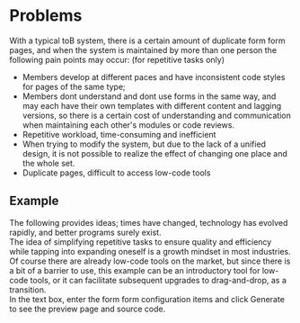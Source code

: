 # Problems

With a typical toB system, there is a certain amount of duplicate form form pages, and when the system is maintained by more than one person the following pain points may occur: (for repetitive tasks only)

- Members develop at different paces and have inconsistent code styles for pages of the same type;
- Members dont understand and dont use forms in the same way, and may each have their own templates with different content and lagging versions, so there is a certain cost of understanding and communication when maintaining each other's modules or code reviews.
- Repetitive workload, time-consuming and inefficient
- When trying to modify the system, but due to the lack of a unified design, it is not possible to realize the effect of changing one place and the whole set.
- Duplicate pages, difficult to access low-code tools

## Example

The following provides ideas; times have changed, technology has evolved rapidly, and better programs surely exist.
<br/>
The idea of simplifying repetitive tasks to ensure quality and efficiency while tapping into expanding oneself is a growth mindset in most industries.
<br/>
Of course there are already low-code tools on the market, but since there is a bit of a barrier to use, this example can be an introductory tool for low-code tools, or it can facilitate subsequent upgrades to drag-and-drop, as a transition.
<br/>
In the text box, enter the form form configuration items and click Generate to see the preview page and source code.

<ClientOnly>
<codemaker/></ClientOnly>
